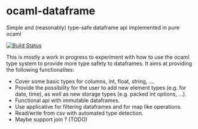 # ocaml-dataframe
Simple and (reasonably) type-safe dataframe api implemented in pure ocaml

[![Build Status](https://travis-ci.org/LaurentMazare/ocaml-dataframe.svg?branch=master)](https://travis-ci.org/LaurentMazare/ocaml-dataframe)

This is mostly a work in progress to experiment with how to use the ocaml
type system to provide more type safety to dataframes.
It aims at providing the following functionalites:
- Cover some basic types for columns, int, float, string, ....
- Provide the possibility for the user to add new element types (e.g. for
  date, time), as well as new storage types (e.g. packed int options,
  ...).
- Functional api with immutable dataframes.
- Use applicative for filtering dataframes and for map like operations.
- Read/write from csv with automated type detection.
- Maybe support join ? (TODO)
